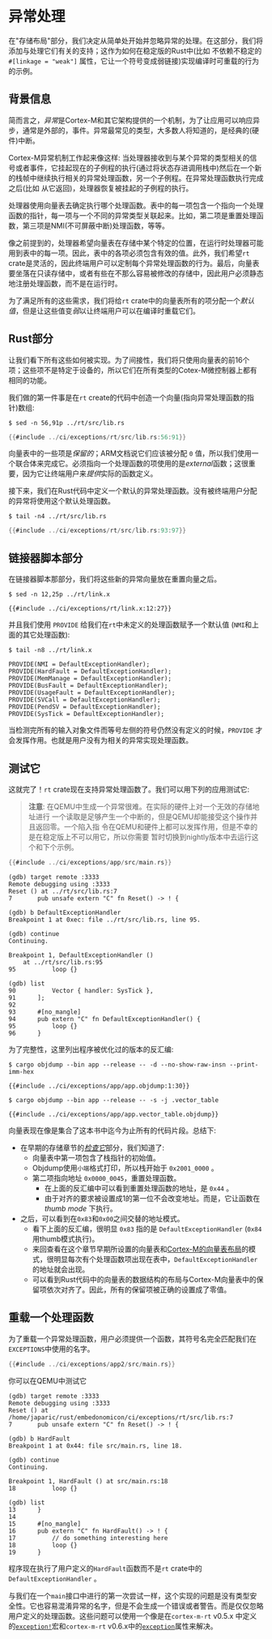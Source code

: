# 异常处理

在"存储布局"部分，我们决定从简单处开始并忽略异常的处理。在这部分，我们将添加与处理它们有关的支持；这作为如何在稳定版的Rust中(比如 不依赖不稳定的 `#[linkage = "weak"]` 属性，它让一个符号变成弱链接)实现编译时可重载的行为的示例。

## 背景信息

简而言之，*异常*是Cortex-M和其它架构提供的一个机制，为了让应用可以响应异步，通常是外部的，事件。异常最常见的类型，大多数人将知道的，是经典的(硬件)中断。

Cortex-M异常机制工作起来像这样:
当处理器接收到与某个异常的类型相关的信号或者事件，它挂起现在的子例程的执行(通过将状态存进调用栈中)然后在一个新的栈帧中继续执行相关的异常处理函数，另一个子例程。在异常处理函数执行完成之后(比如 从它返回)，处理器恢复被挂起的子例程的执行。

处理器使用向量表去确定执行哪个处理函数。表中的每一项包含一个指向一个处理函数的指针，每一项与一个不同的异常类型关联起来。比如，第二项是重置处理函数，第三项是NMI(不可屏蔽中断)处理函数，等等。

像之前提到的，处理器希望向量表在存储中某个特定的位置，在运行时处理器可能用到表中的每一项。因此，表中的各项必须包含有效的值。此外，我们希望`rt` crate是灵活的，因此终端用户可以定制每个异常处理函数的行为。最后，向量表要坐落在只读存储中，或者有些在不那么容易被修改的存储中，因此用户必须静态地注册处理函数，而不是在运行时。

为了满足所有的这些需求，我们将给`rt` crate中的向量表所有的项分配一个*默认值*，但是让这些值变*弱*以让终端用户可以在编译时重载它们。

## Rust部分

让我们看下所有这些如何被实现。为了间接性，我们将只使用向量表的前16个项；这些项不是特定于设备的，所以它们在所有类型的Cotex-M微控制器上都有相同的功能。

我们做的第一件事是在`rt` create的代码中创造一个向量(指向异常处理函数的指针)数组:

``` console
$ sed -n 56,91p ../rt/src/lib.rs
```

``` rust
{{#include ../ci/exceptions/rt/src/lib.rs:56:91}}
```

向量表中的一些项是*保留的*；ARM文档说它们应该被分配 `0` 值，所以我们使用一个联合体来完成它。必须指向一个处理函数的项使用的是*external*函数；这很重要，因为它让终端用户来*提供*实际的函数定义。

接下来，我们在Rust代码中定义一个默认的异常处理函数。没有被终端用户分配的异常将使用这个默认处理函数。

``` console
$ tail -n4 ../rt/src/lib.rs
```

``` rust
{{#include ../ci/exceptions/rt/src/lib.rs:93:97}}
```

## 链接器脚本部分

在链接器脚本那部分，我们将这些新的异常向量放在重置向量之后。

``` console
$ sed -n 12,25p ../rt/link.x
```

``` text
{{#include ../ci/exceptions/rt/link.x:12:27}}
```

并且我们使用 `PROVIDE` 给我们在`rt`中未定义的处理函数赋予一个默认值 (`NMI`和上面的其它处理函数):

``` console
$ tail -n8 ../rt/link.x
```

``` text
PROVIDE(NMI = DefaultExceptionHandler);
PROVIDE(HardFault = DefaultExceptionHandler);
PROVIDE(MemManage = DefaultExceptionHandler);
PROVIDE(BusFault = DefaultExceptionHandler);
PROVIDE(UsageFault = DefaultExceptionHandler);
PROVIDE(SVCall = DefaultExceptionHandler);
PROVIDE(PendSV = DefaultExceptionHandler);
PROVIDE(SysTick = DefaultExceptionHandler);
```

当检测完所有的输入对象文件而等号左侧的符号仍然没有定义的时候，`PROVIDE` 才会发挥作用。也就是用户没有为相关的异常实现处理函数。

## 测试它

这就完了！`rt` crate现在支持异常处理函数了。我们可以用下列的应用测试它:

> **注意**: 在QEMU中生成一个异常很难。在实际的硬件上对一个无效的存储地址进行
> 一个读取是足够产生一个中断的，但是QEMU却能接受这个操作并且返回零。一个陷入指
> 令在QEMU和硬件上都可以发挥作用，但是不幸的是在稳定版上不可以用它，所以你需要
> 暂时切换到nightly版本中去运行这个和下个示例。

``` rust
{{#include ../ci/exceptions/app/src/main.rs}}
```

``` console
(gdb) target remote :3333
Remote debugging using :3333
Reset () at ../rt/src/lib.rs:7
7       pub unsafe extern "C" fn Reset() -> ! {

(gdb) b DefaultExceptionHandler
Breakpoint 1 at 0xec: file ../rt/src/lib.rs, line 95.

(gdb) continue
Continuing.

Breakpoint 1, DefaultExceptionHandler ()
    at ../rt/src/lib.rs:95
95          loop {}

(gdb) list
90          Vector { handler: SysTick },
91      ];
92
93      #[no_mangle]
94      pub extern "C" fn DefaultExceptionHandler() {
95          loop {}
96      }
```

为了完整性，这里列出程序被优化过的版本的反汇编:

``` console
$ cargo objdump --bin app --release -- -d --no-show-raw-insn --print-imm-hex
```

``` text
{{#include ../ci/exceptions/app/app.objdump:1:30}}
```

``` console
$ cargo objdump --bin app --release -- -s -j .vector_table
```

``` text
{{#include ../ci/exceptions/app/app.vector_table.objdump}}
```

向量表现在像是集合了这本书中迄今为止所有的代码片段。总结下:
- 在早期的存储章节的[_检查它_]部分，我们知道了:
    - 向量表中第一项包含了栈指针的初始值。
    - Objdump使用`小端`格式打印，所以栈开始于 `0x2001_0000` 。
    - 第二项指向地址 `0x0000_0045`，重置处理函数。
        - 在上面的反汇编中可以看到重置处理函数的地址，是 `0x44` 。
        - 由于对齐的要求被设置成1的第一位不会改变地址。而是，它让函数在 _thumb mode_ 下执行。
- 之后，可以看到在`0x83`和`0x00`之间交替的地址模式。
    - 看下上面的反汇编，很明显 `0x83` 指的是 `DefaultExceptionHandler` (`0x84`用thumb模式执行)。
    - 来回查看在这个章节早期所设置的向量表和[Cortex-M的向量表布局]的模式，很明显每次有个处理函数项出现在表中，`DefaultExceptionHandler`的地址就会出现。
    - 可以看到Rust代码中的向量表的数据结构的布局与Cortex-M向量表中的保留项依次对齐了。因此，所有的保留项被正确的设置成了零值。

[_检查它_]: https://xxchang.github.io/embedonomicon/memory-layout.html#inspecting-it
[Cortex-M的向量表布局]: https://developer.arm.com/docs/dui0552/latest/the-cortex-m3-processor/exception-model/vector-table

## 重载一个处理函数

为了重载一个异常处理函数，用户必须提供一个函数，其符号名完全匹配我们在`EXCEPTIONS`中使用的名字。

``` rust
{{#include ../ci/exceptions/app2/src/main.rs}}
```

你可以在QEMU中测试它

``` console
(gdb) target remote :3333
Remote debugging using :3333
Reset () at /home/japaric/rust/embedonomicon/ci/exceptions/rt/src/lib.rs:7
7       pub unsafe extern "C" fn Reset() -> ! {

(gdb) b HardFault
Breakpoint 1 at 0x44: file src/main.rs, line 18.

(gdb) continue
Continuing.

Breakpoint 1, HardFault () at src/main.rs:18
18          loop {}

(gdb) list
13      }
14
15      #[no_mangle]
16      pub extern "C" fn HardFault() -> ! {
17          // do something interesting here
18          loop {}
19      }
```

程序现在执行了用户定义的`HardFault`函数而不是`rt` crate中的`DefaultExceptionHandler` 。

与我们在一个`main`接口中进行的第一次尝试一样，这个实现的问题是没有类型安全性。它也容易混淆异常的名字，但是不会生成一个错误或者警告。而是仅仅忽略用户定义的处理函数。这些问题可以使用一个像是在`cortex-m-rt` v0.5.x 中定义的[`exception!`]宏和`cortex-m-rt` v0.6.x中的[`exception`]属性来解决。

[`exception!`]: https://github.com/japaric/cortex-m-rt/blob/v0.5.1/src/lib.rs#L792
[`exception`]: https://github.com/rust-embedded/cortex-m-rt/blob/v0.6.3/macros/src/lib.rs#L254
